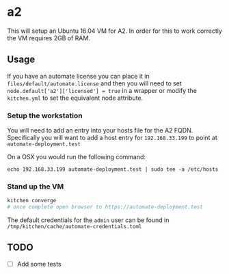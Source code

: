 # a2

This will setup an Ubuntu 16.04 VM for A2. In order for this to work
correctly the VM requires 2GB of RAM. 

## Usage

If you have an automate license you can place it in `files/default/automate.license` and then you will need to set `node.default['a2']['licensed'] = true` in a wrapper or modify the `kitchen.yml` to set the equivalent node attribute.

### Setup the workstation

You will need to add an entry into your hosts file for the A2 FQDN.  Specifically you will want to add a host entry for `192.168.33.199` to point at `automate-deployment.test`

On a OSX you would run the following command:

```
echo 192.168.33.199 automate-deployment.test | sudo tee -a /etc/hosts
```

### Stand up the VM

```bash 
kitchen converge 
# once complete open browser to https://automate-deployment.test
```

The default credentials for the `admin` user can be found in `/tmp/kitchen/cache/automate-credentials.toml`

## TODO

* [ ] Add some tests
